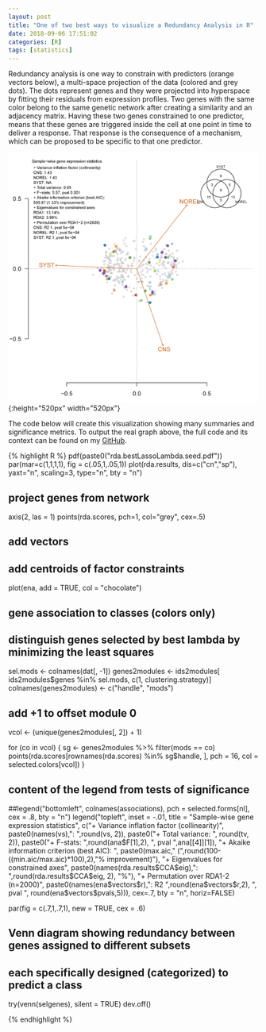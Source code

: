 ```yaml
---
layout: post
title: "One of two best ways to visualize a Redundancy Analysis in R"
date: 2018-09-06 17:51:02
categories: [R]
tags: [statistics]
---
```


Redundancy analysis is one way to constrain with predictors (orange vectors below), a multi-space projection of the data (colored and grey dots).
The dots represent genes and they were projected into hyperspace by fitting their residuals from expression profiles.
Two genes with the same color belong to the same genetic network after creating a similarity and an adjacency matrix.
Having these two genes constrained to one predictor, means that these genes are triggered inside the cell at one point in time to deliver a response.
That response is the consequence of a mechanism, which can be proposed to be specific to that one predictor.


![Redundancy analysis](/assets/2018/rda-lasso.png){:height="520px" width="520px"}


The code below will create this visualization showing many summaries and significance metrics.
To output the real graph above, the full code and its context can be found on my [GitHub][github].


{% highlight R %}
pdf(paste0("rda.bestLassoLambda.seed.pdf"))
par(mar=c(1,1,1,1), fig = c(.05,1,.05,1))
plot(rda.results, dis=c("cn","sp"), yaxt="n", scaling=3, type="n", bty = "n")

## project genes from network
axis(2, las = 1)
points(rda.scores, pch=1, col="grey", cex=.5)

## add vectors
## add centroids of factor constraints
plot(ena, add = TRUE, col = "chocolate")

## gene association to classes (colors only)
## distinguish genes selected by best lambda by minimizing the least squares
sel.mods <- colnames(dat[, -1])
genes2modules <- ids2modules[ ids2modules$genes %in% sel.mods, c(1, clustering.strategy)]
colnames(genes2modules) <- c("handle", "mods")

## add +1 to offset module 0
vcol <- (unique(genes2modules[, 2]) + 1)

for (co in vcol) {
    sg <- genes2modules %>%
        filter(mods == co)
    points(rda.scores[rownames(rda.scores) %in% sg$handle, ],
           pch = 16,
           col = selected.colors[vcol])
}

## content of the legend from tests of significance
##legend("bottomleft", colnames(associations), pch = selected.forms[nl], cex = .8, bty = "n")
legend("topleft",
       inset = -.01,
       title = "Sample-wise gene expression statistics",
       c("+ Variance inflation factor (collinearity)",
         paste0(names(vs),": ",round(vs, 2)),
         paste0("+ Total variance: ", round(tv, 2)),
         paste0("+ F-stats: ",round(ana$F[1],2), ", pval ",ana[[4]][1]),
         "+ Akaike information criterion (best AIC): ",
         paste0(max.aic," (",round(100-((min.aic/max.aic)*100),2),"% improvement)"),
         "+ Eigenvalues for constrained axes",
         paste0(names(rda.results$CCA$eig),": ",round(rda.results$CCA$eig, 2), "%"),
         "+ Permutation over RDA1-2 (n=2000)",
         paste0(names(ena$vectors$r),": R2 ",round(ena$vectors$r,2), ", pval ", round(ena$vectors$pvals,5))),
       cex=.7,
       bty = "n",
       horiz=FALSE)

par(fig = c(.7,1,.7,1), new = TRUE, cex = .6)
## Venn diagram showing redundancy between genes assigned to different subsets
## each specifically designed (categorized) to predict a class
try(venn(selgenes), silent = TRUE)
dev.off()

{% endhighlight %}


[github]: https://github.com/neocruiser/pipelines/blob/fdcc9ba8cfd7ff6fd25600e0fe61ad4f9e9a37b8/r/classification.R#L812
